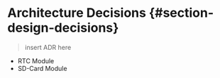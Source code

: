 # Architecture Decisions {#section-design-decisions}

>insert ADR here

- RTC Module
- SD-Card Module